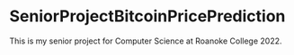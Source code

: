 # SeniorProjectBitcoinPricePrediction
This is my senior project for Computer Science at Roanoke College 2022.
